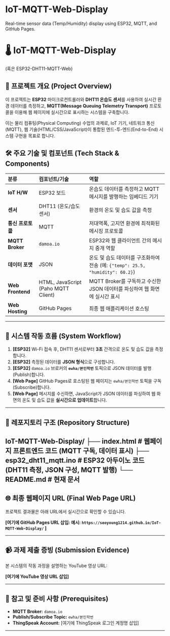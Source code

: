 # IoT-MQTT-Web-Display
Real-time sensor data (Temp/Humidity) display using ESP32, MQTT, and GitHub Pages.

# 🌡️ IoT-MQTT-Web-Display
(혹은 ESP32-DHT11-MQTT-Web)

## 📌 프로젝트 개요 (Project Overview)

이 프로젝트는 **ESP32** 마이크로컨트롤러와 **DHT11 온습도 센서**를 사용하여 실시간 환경 데이터를 측정하고, **MQTT(Message Queuing Telemetry Transport)** 프로토콜을 이용해 웹 페이지에 실시간으로 표시하는 시스템을 구축합니다.

이는 물리 컴퓨팅(Physical Computing) 수업의 과제로, IoT 기기, 네트워크 통신(MQTT), 웹 기술(HTML/CSS/JavaScript)이 통합된 엔드-투-엔드(End-to-End) 시스템 구현을 목표로 합니다.

## 🛠️ 주요 기술 및 컴포넌트 (Tech Stack & Components)

| 분류 | 컴포넌트/기술 | 역할 |
| :--- | :--- | :--- |
| **IoT H/W** | ESP32 보드 | 온습도 데이터를 측정하고 MQTT 메시지를 발행하는 임베디드 기기 |
| **센서** | DHT11 (온도/습도 센서) | 환경의 온도 및 습도 값을 측정 |
| **통신 프로토콜** | MQTT | 저대역폭, 고지연 환경에 최적화된 메시징 프로토콜 |
| **MQTT Broker** | `damoa.io` | ESP32와 웹 클라이언트 간의 메시지 중개 역할 |
| **데이터 포맷** | JSON | 온도 및 습도 데이터를 구조화하여 전송 (예: `{"temp": 25.5, "humidity": 60.2}`) |
| **Web Frontend**| HTML, JavaScript (Paho MQTT Client) | MQTT Broker를 구독하고 수신한 JSON 데이터를 파싱하여 웹 화면에 실시간 표시 |
| **Web Hosting** | GitHub Pages | 최종 웹 애플리케이션 호스팅 |

---

## 🚀 시스템 작동 흐름 (System Workflow)

1.  **[ESP32]** Wi-Fi 접속 후, DHT11 센서로부터 **3초** 간격으로 온도 및 습도 값을 측정합니다.
2.  **[ESP32]** 측정된 데이터를 **JSON 형식**으로 구성합니다.
3.  **[ESP32]** `damoa.io` 브로커의 **`ewha/본인학번`** 토픽으로 JSON 데이터를 발행(Publish)합니다.
4.  **[Web Page]** GitHub Pages로 호스팅된 웹 페이지는 `ewha/본인학번` 토픽을 구독(Subscribe)합니다.
5.  **[Web Page]** 메시지를 수신하면, JavaScript가 JSON 데이터를 파싱하여 웹 화면의 온도 및 습도 값을 **실시간으로 업데이트**합니다.

---

## 📁 레포지토리 구조 (Repository Structure)
IoT-MQTT-Web-Display/
├── index.html          # 웹페이지 프론트엔드 코드 (MQTT 구독, 데이터 표시)
├── esp32_dht11_mqtt.ino # ESP32 아두이노 코드 (DHT11 측정, JSON 구성, MQTT 발행)
└── README.md           # 현재 문서
---

## 🌐 최종 웹페이지 URL (Final Web Page URL)

프로젝트 결과물은 아래 URL에서 실시간으로 확인할 수 있습니다.

**[여기에 GitHub Pages URL 삽입: 예시: `https://seoyoung1214.github.io/IoT-MQTT-Web-Display/` ]**

---

## 📹 과제 제출 증빙 (Submission Evidence)

본 시스템의 작동 과정을 설명하는 YouTube 영상 URL:

**[여기에 YouTube 영상 URL 삽입]**

---

## 🔑 참고 및 준비 사항 (Prerequisites)

* **MQTT Broker:** `damoa.io`
* **Publish/Subscribe Topic:** `ewha/본인학번`
* **ThingSpeak Account:** [여기에 ThingSpeak 로그인 계정명 삽입]

---
